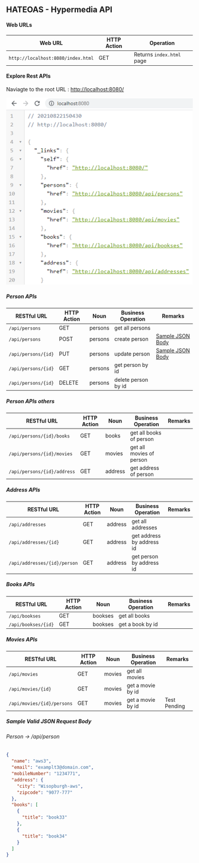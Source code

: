 ## HATEOAS - Hypermedia API

#### Web URLs

|Web URL                           | HTTP Action | Operation                | 
|----------------------------------|-------------|--------------------------|
|`http://localhost:8080/index.html`| GET         | Returns `index.html` page|

#### Explore Rest APIs

Naviagte to the root URL : [http://localhost:8080/](http://localhost:8080/)

<img src="images\url-root.PNG"/>

##### Person APIs

| RESTful URL                      | HTTP Action | Noun  |Business Operation |Remarks                    | 
|----------------------------------|-------------|-------|-------------------|---------------------------|
|`/api/persons`                    |GET          |persons|get all persons    |                           |  
|`/api/persons`                    |POST         |persons|create person      |[Sample JSON Body](#person)|  
|`/api/persons/{id}`               |PUT          |persons|update person      |[Sample JSON Body](#person)|  
|`/api/persons/{id}`               |GET          |persons|get person by id   |                           |  
|`/api/persons/{id}`               |DELETE       |persons|delete person by id|                           | 

##### Person APIs others

| RESTful URL                      | HTTP Action | Noun  |Business Operation         |Remarks                    | 
|----------------------------------|-------------|-------|---------------------------|---------------------------|
|`/api/persons/{id}/books`         |GET          |books  |get all books of person    |                           |  
|`/api/persons/{id}/movies`        |GET          |movies |get all movies of person   |                           |  
|`/api/persons/{id}/address`       |GET          |address|get address of person      |                           |  

##### Address APIs

| RESTful URL                      | HTTP Action | Noun  |Business Operation         |Remarks                    | 
|----------------------------------|-------------|-------|---------------------------|---------------------------|
|`/api/addresses`                  |GET          |address|get all addresses          |                           | 
|`/api/addresses/{id}`             |GET          |address|get address by address id  |                           | 
|`/api/addresses/{id}/person`      |GET          |address|get person by address id   |                           | 

##### Books APIs

| RESTful URL                      | HTTP Action | Noun  |Business Operation         |Remarks                    | 
|----------------------------------|-------------|-------|---------------------------|---------------------------|
|`/api/bookses`                    |GET          |bookses|get all books              |                           | 
|`/api/bookses/{id}`               |GET          |bookses|get a book by id           |                           | 

##### Movies APIs

| RESTful URL                      | HTTP Action | Noun  |Business Operation         |Remarks                    | 
|----------------------------------|-------------|-------|---------------------------|---------------------------|
|`/api/movies`                     |GET          |movies |get all movies             |                           | 
|`/api/movies/{id}`                |GET          |movies |get a movie by id          |                           | 
|`/api/movies/{id}/persons`        |GET          |movies |get a movie by id          | Test Pending              | 

##### Sample Valid JSON Request Body

###### <a id="person">Person -> /api/person</a>

```json
{
  "name": "aws3",
  "email": "examplt3@domain.com",
  "mobileNumber": "1234771",
  "address": {
    "city": "Wisopburgh-aws",
    "zipcode": "9077-777"
  },
  "books": [
    {
      "title": "book33"
    },
    {
      "title": "book34"
    }
  ]
}
```
